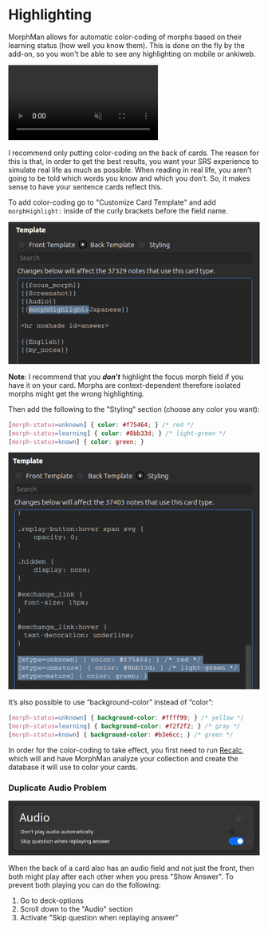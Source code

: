 # Highlighting

MorphMan allows for automatic color-coding of morphs based on their learning status (how well you know them). This is
done on the fly by the add-on, so you won't be able to see any highlighting on mobile or ankiweb.

<video autoplay loop muted controls>
    <source src="../../img/highlighting.mp4" type="video/mp4">
</video>


I recommend only putting color-coding on the back of cards. The reason for this is that, in order to get the best
results, you want your SRS experience to simulate real life as much as possible. When reading in real life, you aren’t
going to be told which words you know and which you don’t. So, it makes sense to have your sentence cards reflect this.

To add color-coding go to "Customize Card Template" and add `morphHighlight:` inside of the curly brackets before the
field name.

![highlight-field.png](../../img/highlight-field.png)

**Note**: I recommend that you _**don't**_ highlight the focus morph field if you have it on your card. Morphs are
context-dependent therefore isolated morphs might get the wrong highlighting.

Then add the following to the "Styling" section (choose any color you want):

``` css
[morph-status=unknown] { color: #f75464; } /* red */
[morph-status=learning] { color: #8bb33d; } /* light-green */
[morph-status=known] { color: green; }
```

![styling.png](../../img/styling.png)

It’s also possible to use “background-color” instead of “color”:

``` css
[morph-status=unknown] { background-color: #ffff99; } /* yellow */
[morph-status=learning] { background-color: #f2f2f2; } /* gray */
[morph-status=known] { background-color: #b3e6cc; } /* green */
``` 

In order for the color-coding to take effect, you first need to run [Recalc](../usage/recalc.md), which will and have
MorphMan analyze your collection and create the database it will use to color your cards.

### Duplicate Audio Problem

![duplicate-audio.png](../../img/duplicate-audio.png)

When the back of a card also has an audio field and not just the front, then both might play after each other when you
press "Show Answer". To prevent both playing you can do the following:
1. Go to deck-options
2. Scroll down to the "Audio" section
3. Activate "Skip question when replaying answer"